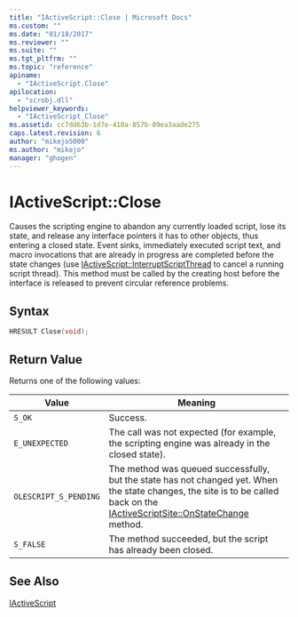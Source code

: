 ```yaml
---
title: "IActiveScript::Close | Microsoft Docs"
ms.custom: ""
ms.date: "01/18/2017"
ms.reviewer: ""
ms.suite: ""
ms.tgt_pltfrm: ""
ms.topic: "reference"
apiname:
  - "IActiveScript.Close"
apilocation:
  - "scrobj.dll"
helpviewer_keywords:
  - "IActiveScript_Close"
ms.assetid: cc7dd63b-1d7e-410a-857b-09ea3aade275
caps.latest.revision: 6
author: "mikejo5000"
ms.author: "mikejo"
manager: "ghogen"
---
```

# IActiveScript::Close
Causes the scripting engine to abandon any currently loaded script, lose its state, and release any interface pointers it has to other objects, thus entering a closed state. Event sinks, immediately executed script text, and macro invocations that are already in progress are completed before the state changes (use [IActiveScript::InterruptScriptThread](../../winscript/reference/iactivescript-interruptscriptthread.md) to cancel a running script thread). This method must be called by the creating host before the interface is released to prevent circular reference problems.

## Syntax

```cpp
HRESULT Close(void);
```

## Return Value
 Returns one of the following values:

|Value|Meaning|
|-----------|-------------|
|`S_OK`|Success.|
|`E_UNEXPECTED`|The call was not expected (for example, the scripting engine was already in the closed state).|
|`OLESCRIPT_S_PENDING`|The method was queued successfully, but the state has not changed yet. When the state changes, the site is to be called back on the [IActiveScriptSite::OnStateChange](../../winscript/reference/iactivescriptsite-onstatechange.md) method.|
|`S_FALSE`|The method succeeded, but the script has already been closed.|

## See Also
 [IActiveScript](../../winscript/reference/iactivescript.md)